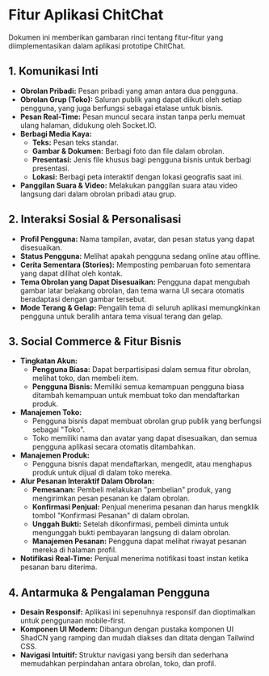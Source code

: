 # Fitur Aplikasi ChitChat

Dokumen ini memberikan gambaran rinci tentang fitur-fitur yang diimplementasikan dalam aplikasi prototipe ChitChat.

## 1. Komunikasi Inti

- **Obrolan Pribadi:** Pesan pribadi yang aman antara dua pengguna.
- **Obrolan Grup (Toko):** Saluran publik yang dapat diikuti oleh setiap pengguna, yang juga berfungsi sebagai etalase untuk bisnis.
- **Pesan Real-Time:** Pesan muncul secara instan tanpa perlu memuat ulang halaman, didukung oleh Socket.IO.
- **Berbagi Media Kaya:**
  - **Teks:** Pesan teks standar.
  - **Gambar & Dokumen:** Berbagi foto dan file dalam obrolan.
  - **Presentasi:** Jenis file khusus bagi pengguna bisnis untuk berbagi presentasi.
  - **Lokasi:** Berbagi peta interaktif dengan lokasi geografis saat ini.
- **Panggilan Suara & Video:** Melakukan panggilan suara atau video langsung dari dalam obrolan pribadi atau grup.

## 2. Interaksi Sosial & Personalisasi

- **Profil Pengguna:** Nama tampilan, avatar, dan pesan status yang dapat disesuaikan.
- **Status Pengguna:** Melihat apakah pengguna sedang online atau offline.
- **Cerita Sementara (Stories):** Memposting pembaruan foto sementara yang dapat dilihat oleh kontak.
- **Tema Obrolan yang Dapat Disesuaikan:** Pengguna dapat mengubah gambar latar belakang obrolan, dan tema warna UI secara otomatis beradaptasi dengan gambar tersebut.
- **Mode Terang & Gelap:** Pengalih tema di seluruh aplikasi memungkinkan pengguna untuk beralih antara tema visual terang dan gelap.

## 3. Social Commerce & Fitur Bisnis

- **Tingkatan Akun:**
  - **Pengguna Biasa:** Dapat berpartisipasi dalam semua fitur obrolan, melihat toko, dan membeli item.
  - **Pengguna Bisnis:** Memiliki semua kemampuan pengguna biasa ditambah kemampuan untuk membuat toko dan mendaftarkan produk.
- **Manajemen Toko:**
  - Pengguna bisnis dapat membuat obrolan grup publik yang berfungsi sebagai "Toko".
  - Toko memiliki nama dan avatar yang dapat disesuaikan, dan semua pengguna aplikasi secara otomatis ditambahkan.
- **Manajemen Produk:**
  - Pengguna bisnis dapat mendaftarkan, mengedit, atau menghapus produk untuk dijual di dalam toko mereka.
- **Alur Pesanan Interaktif Dalam Obrolan:**
  - **Pemesanan:** Pembeli melakukan "pembelian" produk, yang mengirimkan pesan pesanan ke dalam obrolan.
  - **Konfirmasi Penjual:** Penjual menerima pesanan dan harus mengklik tombol "Konfirmasi Pesanan" di dalam obrolan.
  - **Unggah Bukti:** Setelah dikonfirmasi, pembeli diminta untuk mengunggah bukti pembayaran langsung di dalam obrolan.
  - **Manajemen Pesanan:** Pengguna dapat melihat riwayat pesanan mereka di halaman profil.
- **Notifikasi Real-Time:** Penjual menerima notifikasi toast instan ketika pesanan baru diterima.

## 4. Antarmuka & Pengalaman Pengguna

- **Desain Responsif:** Aplikasi ini sepenuhnya responsif dan dioptimalkan untuk penggunaan mobile-first.
- **Komponen UI Modern:** Dibangun dengan pustaka komponen UI ShadCN yang ramping dan mudah diakses dan ditata dengan Tailwind CSS.
- **Navigasi Intuitif:** Struktur navigasi yang bersih dan sederhana memudahkan perpindahan antara obrolan, toko, dan profil.
